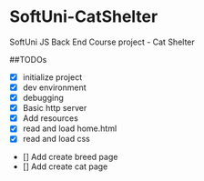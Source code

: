 # SoftUni-CatShelter
SoftUni JS Back End Course project - Cat Shelter


##TODOs
- [x] initialize project
- [x] dev environment
- [x] debugging
- [x] Basic http server
- [x] Add resources
- [x] read and load home.html
- [x] read and load css
- [] Add create breed page
- [] Add create cat page
